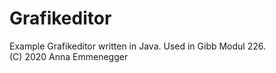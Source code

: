 # Grafikeditor
Example Grafikeditor written in Java. Used in Gibb Modul 226.  
(C) 2020 Anna Emmenegger
